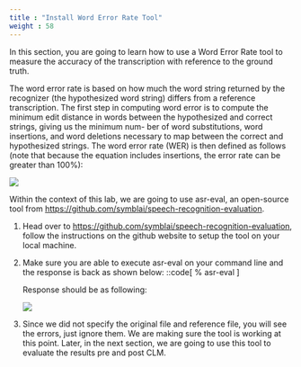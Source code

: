 ```yaml
---
title : "Install Word Error Rate Tool"
weight : 58
---
```


In this section, you are going to learn how to use a Word Error Rate tool to measure the accuracy of the transcription with reference to the ground truth.

The word error rate is based on how much the word string returned by the recognizer (the hypothesized word string) differs from a reference transcription. The first step in computing word error is to compute the minimum edit distance in words between the hypothesized and correct strings, giving us the minimum num- ber of word substitutions, word insertions, and word deletions necessary to map between the correct and hypothesized strings. The word error rate (WER) is then defined as follows (note that because the equation includes insertions, the error rate can be greater than 100%):

![](../static/images/lab4-clm/wer-calculation.png)

Within the context of this lab, we are going to use asr-eval, an open-source tool from https://github.com/symblai/speech-recognition-evaluation.

1.  Head over to https://github.com/symblai/speech-recognition-evaluation, follow the instructions on the github website to setup the tool on your local machine. 

2.  Make sure you are able to execute asr-eval on your command line and the response is back as shown below:
    ::code[ % asr-eval ]

    Response should be as following: 

    ![](../static/images/lab4-clm/asr-eval-response.png)

3. Since we did not specify the original file and reference file, you will see the errors, just ignore them. We are making sure the tool is working at this point. Later, in the next section, we are going to use this tool to evaluate the results pre and post CLM.


